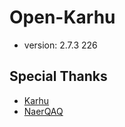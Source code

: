 # Open-Karhu
- version: 2.7.3 226

## Special Thanks
- [Karhu](https://www.karhu.ac/)
- [NaerQAQ](https://github.com/NaerQAQ)
